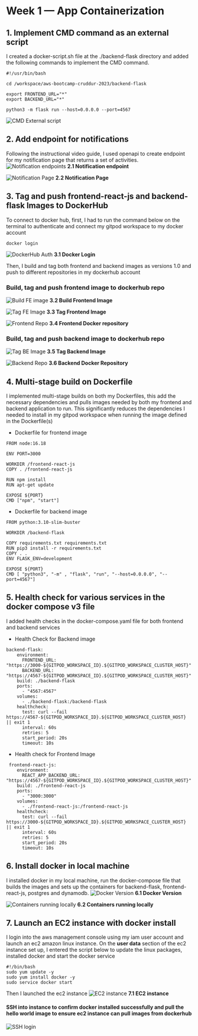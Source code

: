 # Week 1 — App Containerization

## 1. Implement CMD command as an external script
I created a docker-script.sh file at the ./backend-flask directory and added the following commands to implement the CMD command.
```
#!/usr/bin/bash

cd /workspace/aws-bootcamp-cruddur-2023/backend-flask

export FRONTEND_URL="*"
export BACKEND_URL="*"

python3 -m flask run --host=0.0.0.0 --port=4567
```
![CMD External script](https://github.com/izanna-ju/aws-bootcamp-cruddur-2023/blob/main/journal/assets/week1/CMD-external-script.png?raw=true "External script")

## 2. Add endpoint for notifications
Following the instructional video guide, I used openapi to create endpoint for my notification page that returns a set of activities.
![Notification endpoints](https://github.com/izanna-ju/aws-bootcamp-cruddur-2023/blob/main/journal/assets/week1/defined-api-endpoints.png?raw=true "Notification endpoints")
**2.1 Notification endpoint**


![Notification Page](https://github.com/izanna-ju/aws-bootcamp-cruddur-2023/blob/main/journal/assets/week1/add-notifications.png?raw=true "Notification Page")
**2.2 Notification Page**


## 3. Tag and push frontend-react-js and backend-flask Images to DockerHub
To connect to docker hub, first, I had to run the command below on the terminal to authenticate and connect my gitpod workspace to my docker account
```
docker login
```
![DockerHub Auth](https://github.com/izanna-ju/aws-bootcamp-cruddur-2023/blob/main/journal/assets/week1/authenticate-docker-hub.png?raw=true "DockerHub Auth")
**3.1 Docker Login**


Then, I build and tag both frontend and backend images as versions 1.0 and push to different repositories in my dockerhub account
### Build, tag and push frontend image to dockerhub repo
![Build FE image](https://github.com/izanna-ju/aws-bootcamp-cruddur-2023/blob/main/journal/assets/week1/build-frontend-image.png?raw=true "Build Frontend Image")
**3.2 Build Frontend Image**


![Tag FE Image](https://github.com/izanna-ju/aws-bootcamp-cruddur-2023/blob/main/journal/assets/week1/push-docker-frontend-image.png?raw=true "Tag FE image")
**3.3 Tag Frontend Image**


![Frontend Repo](https://github.com/izanna-ju/aws-bootcamp-cruddur-2023/blob/main/journal/assets/week1/docker-frontend-repo.png?raw=true "FE Repo")
**3.4 Frontend Docker repository**


### Build, tag and push backend image to dockerhub repo
![Tag BE Image](https://github.com/izanna-ju/aws-bootcamp-cruddur-2023/blob/main/journal/assets/week1/push-docker-be-image.png?raw=true "Tag BE image")
**3.5 Tag Backend Image**


![Backend Repo](https://github.com/izanna-ju/aws-bootcamp-cruddur-2023/blob/main/journal/assets/week1/docker-backend-repo.png?raw=true "BE Repo")
**3.6 Backend Docker Repository**


## 4. Multi-stage build on Dockerfile
I implemented multi-stage builds on both my Dockerfiles, this add the necessary dependencies and pulls images needed by both my frontend and backend application to run. This significantly reduces the dependencies I needed to install in my gitpod workspace when running the image defined in the Dockerfile(s)

- Dockerfile for frontend image
```
FROM node:16.18

ENV PORT=3000

WORKDIR /frontend-react-js
COPY . /frontend-react-js

RUN npm install
RUN apt-get update

EXPOSE ${PORT}
CMD ["npm", "start"]
```

 - Dockerfile for backend image
```
FROM python:3.10-slim-buster

WORKDIR /backend-flask

COPY requirements.txt requirements.txt
RUN pip3 install -r requirements.txt
COPY . .
ENV FLASK_ENV=development

EXPOSE ${PORT}
CMD [ "python3", "-m" , "flask", "run", "--host=0.0.0.0", "--port=4567"]
```

## 5. Health check for various services in the docker compose v3 file
I added health checks in the docker-compose.yaml file for both frontend and backend services

 - Health Check for Backend image
```
backend-flask:
    environment:
      FRONTEND_URL: "https://3000-${GITPOD_WORKSPACE_ID}.${GITPOD_WORKSPACE_CLUSTER_HOST}"
      BACKEND_URL: "https://4567-${GITPOD_WORKSPACE_ID}.${GITPOD_WORKSPACE_CLUSTER_HOST}"
    build: ./backend-flask
    ports:
      - "4567:4567"
    volumes:
      - ./backend-flask:/backend-flask
    healthcheck:
      test: curl --fail https://4567-${GITPOD_WORKSPACE_ID}.${GITPOD_WORKSPACE_CLUSTER_HOST} || exit 1
      interval: 60s
      retries: 5
      start_period: 20s
      timeout: 10s
```
 - Health check for Frontend Image
```
 frontend-react-js:
    environment:
      REACT_APP_BACKEND_URL: "https://4567-${GITPOD_WORKSPACE_ID}.${GITPOD_WORKSPACE_CLUSTER_HOST}"
    build: ./frontend-react-js
    ports:
      - "3000:3000"
    volumes:
      - ./frontend-react-js:/frontend-react-js
    healthcheck:
      test: curl --fail https://3000-${GITPOD_WORKSPACE_ID}.${GITPOD_WORKSPACE_CLUSTER_HOST} || exit 1
      interval: 60s
      retries: 5
      start_period: 20s
      timeout: 10s
```

## 6. Install docker in local machine
I installed docker in my local machine, run the docker-compose file that builds the images and sets up the containers for backend-flask, frontend-react-js, postgres and dynamodb.
![Docker Version](https://github.com/izanna-ju/aws-bootcamp-cruddur-2023/blob/main/journal/assets/week1/docker-installed-locally.png?raw=true "Docker Version")
**6.1 Docker Version**


![Containers running locally](https://github.com/izanna-ju/aws-bootcamp-cruddur-2023/blob/main/journal/assets/week1/containers-running-local.png?raw=true "Containers running locally")
**6.2 Containers running locally**


## 7. Launch an EC2 instance with docker install
I login into the aws management console using my iam user account and launch an ec2 amazon linux instance. On the **user data** section of the ec2 instance set up, I entered the script below to update the linux packages, installed docker and start the docker service
```
#!/bin/bash
sudo yum update -y
sudo yum install docker -y
sudo service docker start
```
Then I launched the ec2 instance
![EC2 instance](https://github.com/izanna-ju/aws-bootcamp-cruddur-2023/blob/main/journal/assets/week1/created-EC2.png)
**7.1 EC2 instance**

#### SSH into instance to confirm docker installed successfully and pull the hello world image to ensure ec2 instance can pull images from dockerhub
![SSH login](https://github.com/izanna-ju/aws-bootcamp-cruddur-2023/blob/main/journal/assets/week1/ec2-docker-install.png)







